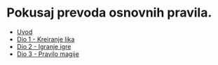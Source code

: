 # Pokusaj prevoda osnovnih pravila.

* [Uvod](https://joxgit.github.io/DnD-Osnovna-Pravila/dio0)
* [Dio 1 - Kreiranje lika](https://joxgit.github.io/DnD-Osnovna-Pravila/dio1)
* [Dio 2 - Igranje igre](https://joxgit.github.io/DnD-Osnovna-Pravila/dio2)
* [Dio 3 - Pravilo magije](https://joxgit.github.io/DnD-Osnovna-Pravila/dio3)

